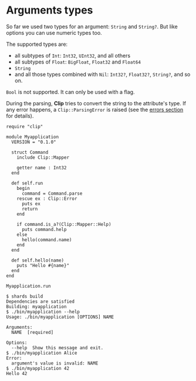# Arguments types

So far we used two types for an argument: `String` and `String?`.
But like options you can use numeric types too.

The supported types are:

* all subtypes of `Int`: `Int32`, `UInt32`, and all others
* all subtypes of `Float`: `BigFloat`, `Float32` and `Float64`
* `String`
* and all those types combined with `Nil`: `Int32?`, `Float32?`, `String?`, and so on.

`Bool` is not supported.
It can only be used with a flag.

During the parsing, **Clip** tries to convert the string to the attribute's type.
If any error happens, a `Clip::ParsingError` is raised (see the [errors section](../errors.md) for details).

```Crystal hl_lines="9"
require "clip"

module Myapplication
  VERSION = "0.1.0"

  struct Command
    include Clip::Mapper

    getter name : Int32
  end

  def self.run
    begin
      command = Command.parse
    rescue ex : Clip::Error
      puts ex
      return
    end

    if command.is_a?(Clip::Mapper::Help)
      puts command.help
    else
      hello(command.name)
    end
  end

  def self.hello(name)
    puts "Hello #{name}"
  end
end

Myapplication.run
```

```console hl_lines="12 14"
$ shards build
Dependencies are satisfied
Building: myapplication
$ ./bin/myapplication --help
Usage: ./bin/myapplication [OPTIONS] NAME

Arguments:
  NAME  [required]

Options:
  --help  Show this message and exit.
$ ./bin/myapplication Alice
Error:
  argument's value is invalid: NAME
$ ./bin/myapplication 42
Hello 42
```
